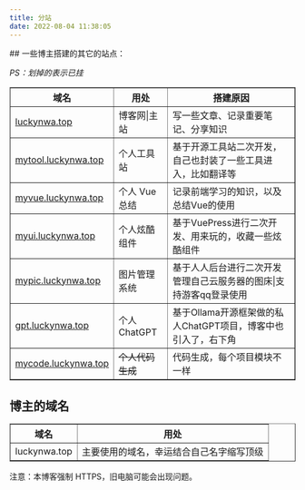 ```yaml
---
title: 分站
date: 2022-08-04 11:38:05
---
```


<div id="gitcalendar" style="display:none">
</div>
## 一些博主搭建的其它的站点：

_PS：划掉的表示已挂_

<table border="1">
<tr>
<th>域名</th>
<th>用处</th>
<th>搭建原因</th>
</tr>
<tr>
<td><a href="https://luckynwa.top">luckynwa.top</a></td>
<td>博客网|主站</td>
<td>写一些文章、记录重要笔记、分享知识</td>
</tr>
<tr>
<td><a href="https://mytool.luckynwa.top">mytool.luckynwa.top</a></td>
<td>个人工具站</td>
<td>基于开源工具站二次开发，自己也封装了一些工具进入，比如翻译等</td>
</tr>
<tr>
<td><a href="https://myvue.luckynwa.top">myvue.luckynwa.top</a></td>
<td>个人 Vue 总结</td>
<td>记录前端学习的知识，以及总结Vue的使用</del></td>
</tr>
<tr>
<td><a href="https://myui.luckynwa.top">myui.luckynwa.top</a></td>
<td>个人炫酷组件</td>
<td>基于VuePress进行二次开发、用来玩的，收藏一些炫酷组件</td>
</tr>
<tr>
<td><a href="https://mypic.luckynwa.top">mypic.luckynwa.top</a></td>
<td>图片管理系统</td>
<td>基于人人后台进行二次开发管理自己云服务器的图床|支持游客qq登录使用</td>
</tr>
<tr>
<td><a href="https://gpt.luckynwa.top">gpt.luckynwa.top</a></td>
<td>个人ChatGPT</td>
<td>基于Ollama开源框架做的私人ChatGPT项目，博客中也引入了，右下角</td>
</tr>
<td><a href="https://mycode.luckynwa.top">mycode.luckynwa.top</a></td>
<td><del>个人代码生成</del></td>
<td>代码生成，每个项目模块不一样</td>
</tr>

</table>

## 博主的域名

<table border="1">
<tr>
<th>域名</th>
<th>用处</th>
</tr>
<tr>
<td>luckynwa.top</td>
<td>主要使用的域名，幸运结合自己名字缩写顶级</td>
</tr>

</table>

注意：本博客强制 HTTPS，旧电脑可能会出现问题。

<style>
#article-container a:not(.post-meta__tags):not(img):not(a[data-fancybox]):hover{
    border-radius: 6px;
    background-color: #425aef;
    text-decoration: none!important;
    color:#fff!important;
    border:none;
    box-shadow: #dadada 0 0 8px 2px;
}
#article-container a:not(.post-meta__tags):not(.headerlink):not(a[data-fancybox]){
    /* padding:0 2px; */
    /* text-decoration: 1px solid #425aef; */
    /* text-decoration: underline; */
    border-bottom: 2px solid #425aef;
    color:var(--font-color);
    padding:4px
}
</style>
